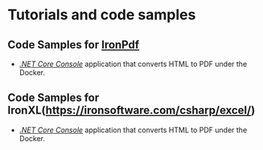# Tutorials and code samples

## Code Samples for [IronPdf](https://ironpdf.com)
* [_.NET Core Console_](./IronPdf/Docker/HtmlToPdf) application that converts HTML to PDF under the Docker.


## Code Samples for IronXL(https://ironsoftware.com/csharp/excel/)
* [_.NET Core Console_](./IronPdf/Docker/HtmlToPdf) application that converts HTML to PDF under the Docker.